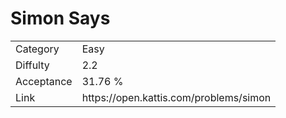 # Simon Says

<table>
    <tr>
        <td>Category</td>
        <td>Easy</td>
    </tr>
    <tr>
        <td>Diffulty</td>
        <td>2.2</td>
    </tr>
    <tr>
        <td>Acceptance</td>
        <td>31.76 %</td>
    </tr>
    <tr>
        <td>Link</td>
        <td>https://open.kattis.com/problems/simon</td>
    </tr>
</table>